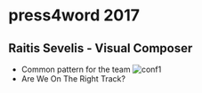 # press4word 2017

## Raitis Sevelis - Visual Composer
- Common pattern for the team
![conf1](https://i.imgur.com/mg29Exz.jpg)
- Are We On The Right Track?
